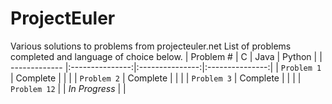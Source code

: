 # ProjectEuler
Various solutions to problems from projecteuler.net
List of problems completed and language of choice below.
| Problem #     | C               | Java            | Python          |
| ------------- |:---------------:|:---------------:|:---------------:|
| `Problem 1`   | Complete        |                 |                 |
| `Problem 2`   | Complete        |                 |                 |
| `Problem 3`   | Complete        |                 |                 |
| `Problem 12`  |                 | *In Progress*   |                 |
